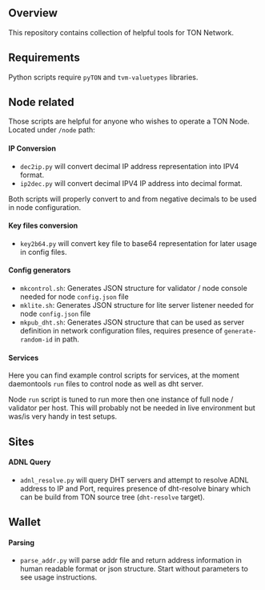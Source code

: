## Overview
This repository contains collection of helpful tools for TON Network.

## Requirements
Python scripts require `pyTON` and `tvm-valuetypes` libraries. 

## Node related 
Those scripts are helpful for anyone who wishes to operate a TON Node. Located under `/node` path:

#### IP Conversion
* `dec2ip.py` will convert decimal IP address representation into IPV4 format. 
* `ip2dec.py` will convert decimal IPV4 IP address into decimal format.

Both scripts will properly convert to and from negative decimals to be used in node configuration.

#### Key files conversion
* `key2b64.py` will convert key file to base64 representation for later usage in config files.

#### Config generators
* `mkcontrol.sh`: Generates JSON structure for validator / node console needed for node `config.json` file
* `mklite.sh`: Generates JSON structure for lite server listener needed for node `config.json` file
* `mkpub_dht.sh`: Generates JSON structure that can be used as server definition in network configuration files, requires presence of `generate-random-id` in path. 

#### Services
Here you can find example control scripts for services, at the moment daemontools `run` files to control node as well as dht server.

Node `run` script is tuned to run more then one instance of full node / validator per host. This will probably not be needed in live environment but was/is very handy in test setups.

## Sites
#### ADNL Query
* `adnl_resolve.py` will query DHT servers and attempt to resolve ADNL address to IP and Port, requires presence of dht-resolve binary which can be build from TON source tree (`dht-resolve` target).

## Wallet
#### Parsing
* `parse_addr.py` will parse addr file and return address information in human readable format or json structure. Start without parameters to see usage instructions.


 
